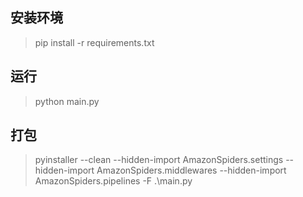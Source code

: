## 安装环境

> pip install -r requirements.txt

## 运行

> python main.py

## 打包

> pyinstaller --clean --hidden-import AmazonSpiders.settings --hidden-import AmazonSpiders.middlewares --hidden-import AmazonSpiders.pipelines -F .\main.py
